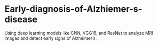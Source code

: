 # Early-diagnosis-of-Alzhiemer-s-disease
Using deep learning models like CNN, VGG16, and ResNet to  analyze MRI images and detect early signs of Alzheimer’s.

